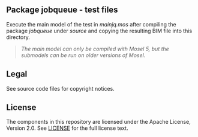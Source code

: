 ## Package jobqueue - test files

Execute the main model of the test in *mainjq.mos* after compiling the package *jobqueue* under *source* and copying the resulting BIM file into this directory.

> *The main model can only be compiled with Mosel 5, but the submodels can be run on older versions of Mosel.*

## Legal

See source code files for copyright notices.

## License

The components in this repository are licensed under the Apache License, Version 2.0. See [LICENSE](../../../LICENSE) for the full license text.
 
